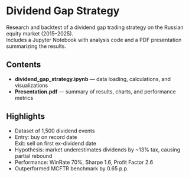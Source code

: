 # Dividend Gap Strategy

Research and backtest of a dividend gap trading strategy on the Russian equity market (2015–2025).  
Includes a Jupyter Notebook with analysis code and a PDF presentation summarizing the results.

## Contents
- **dividend_gap_strategy.ipynb** — data loading, calculations, and visualizations
- **Presentation.pdf** — summary of results, charts, and performance metrics

## Highlights
- Dataset of 1,500 dividend events
- Entry: buy on record date  
  Exit: sell on first ex-dividend date
- Hypothesis: market underestimates dividends by ~13% tax, causing partial rebound
- Performance: WinRate 70%, Sharpe 1.6, Profit Factor 2.6
- Outperformed MCFTR benchmark by 0.65 p.p.
